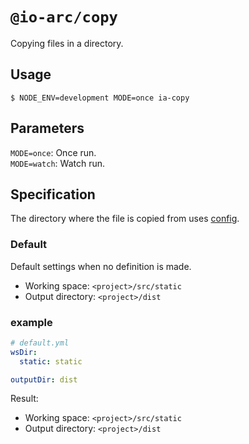 # `@io-arc/copy`

Copying files in a directory.

## Usage

```
$ NODE_ENV=development MODE=once ia-copy
```

## Parameters

`MODE=once`: Once run.  
`MODE=watch`: Watch run.

## Specification

The directory where the file is copied from uses [config](https://www.npmjs.com/package/node-config).

### Default

Default settings when no definition is made.

- Working space: `<project>/src/static`
- Output directory: `<project>/dist`

### example

```yaml
# default.yml
wsDir:
  static: static

outputDir: dist
```

Result:

- Working space: `<project>/src/static`
- Output directory: `<project>/dist`
